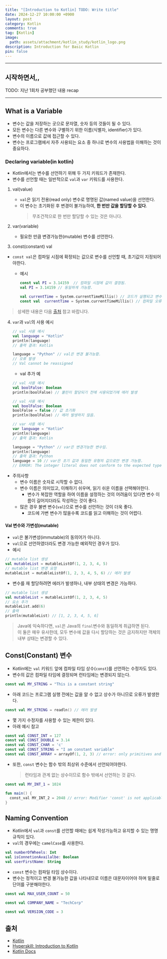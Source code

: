 ```yaml
---
title: "[Introduction to Kotlin] TODO: Write title"
date: 2024-12-27 10:00:00 +0900
layout: post
category: Kotlin
comments: true
tag: [Kotlin]
image:
  path: assets/attachment/kotlin_study/kotlin_logo.png
description: Introduction for Basic Kotlin
pin: false
---
```


- - -
## **시작하면서,,**

TODO: 지난 1회차 공부했던 내용 recap

- - -
## What is a Variable
- 변수는 값을 저장하는 곳으로 문자열, 숫자 등의 것들이 될 수 있다.
- 모든 변수는 다른 변수와 구별하기 위한 이름(식별자, identifier)가 있다.
- 변수의 이름으로 값에 접근할 수 있다.
- 변수는 프로그램에서 자주 사용되는 요소 중 하나로 변수의 사용법을 이해하는 것이 중요하다.

### Declaring variable(in kotlin)
- Kotlin에서는 변수를 선언하기 위해 두 가지 키워드가 존재한다.
- 변수를 선언할 때는 일반적으로 `val`과 `var` 키워드를 사용한다.

1. val(value)
   - `val`은 읽기 전용(read only) 변수로 명명된 값(named value)을 선언한다.
   - 이 변수는 초기화된 후 변경이 불가능하여, **한 번만 값을 할당할 수 있다**.
     > 무조건적으로 한 번만 할당할 수 있는 것은 아니다.

2. var(variable)
   - 필요한 만큼 변경가능한(mutable) 변수를 선언한다.

3. const(constant) val
  - `const val`은 컴파일 시점에 확정되는 값으로 변수를 선언할 때, 초기값이 지정되어야한다. 
    - 예시
      ```kotlin
      const val PI = 3.14159  // 컴파일 시점에 값이 결정됨.
      val PI = 3.14159 // 동일하게 가능함.
      ```
    
      ```kotlin
      val currentTime = System.currentTimeMillis() // 코드가 실행되고 변수 선언 시점이 되면 값이 결정됨.
      const val  currentTime = System.currentTimeMillis() // 컴파일 오류를 일으킴.
      ```
  > 상세한 내용은 다음 [출처](https://itstory1592.tistory.com/104) 참고 바랍니다.

4. `var`과 `val`의 사용 예시
    ```kotlin
    // val 사용 예시
    val language = "Kotlin"
    println(language)
    // 출력 결과: Kotlin
    
    language = "Python" // val은 변경 불가능함.
    // 오류 발생
    // Val cannot be reassigned
    ```
   - val 추가 예
    ```kotlin
    // val 사용 예시
    val boolFalse: Boolean
    println(boolFalse) // 불린이 할당되기 전에 사용되었기에 에러 발생
    ```
    ```kotlin
    // val 사용 예시
    val boolFalse: Boolean
    boolFalse = false // 값 초기화
    println(boolFalse) // 에러 발생하지 않음.
    ```

    ```kotlin
    // var 사용 예시
    var language = "Kotlin"
    println(language)
    // 출력 결과: Kotlin
    
    language = "Python" // var은 변경가능한 변수임.
    println(language)
    // 출력 결과: Python
    language = 10 // var은 초기 값과 동일한 유형의 값으로만 변경 가능함.
    // ERROR: The integer literal does not conform to the expected type String
    ```

- 주의사항
  - 변수 이름은 숫자로 시작할 수 없다.
  - 변수 이름은 의미있고, 이해하기 쉬우며, 읽기 쉬운 이름을 선택해야한다.
    - 변수가 복잡한 역할을 하여 이름을 설정하는 것의 어려움이 있다면 변수 이름이 길어지더라도 작성하는 것이 좋다.
  - 많은 경우 불변 변수(`val`)으로 변수를 선언하는 것이 더욱 좋다.
    - 코드에 가변 변수가 많을수록 코드를 읽고 이해하는 것이 어렵다.

#### Val 변수와 가변성(mutable)
- `val`은 불가변성(immutable)의 동의어가 아니다.
- `val`으로 선언하였더라도 변경 가능한 예외적인 경우가 있다.
- 예시
```kotlin
// mutable list 생성
val mutableList = mutableListOf(1, 2, 3, 4, 5)
// mutable list 변경 요청
mutableList = mutableListOf(1, 2, 3, 4, 5, 6) // 에러 발생
```
- 변수를 재 할당하려면 에러가 발생하나, 내부 상태의 변경은 가능하다.
```kotlin
// mutable list 생성
val mutableList = mutableListOf(1, 2, 3, 4, 5)
// 요소 추가
mutableList.add(6)
// 출력
println(mutableList) // [1, 2, 3, 4, 5, 6]
```
> Java에 익숙하다면, `val`은 Java의 `final`변수와 동일하게 취급하면 된다.  
> 이 둘은 매우 유사한데, 모두 변수에 값을 다시 할당하는 것은 금지하지만 객체의 내부 상태는 변경할 수 있다.


## Const(Constant) 변수
- Kotlin에는 `val` 키워드 앞에 컴파일 타임 상수(`const`)를 선언하는 수정자도 있다.
- 변수의 값은 컴파일 타임에 결정되며 런타임에는 변경되지 않는다.
```kotlin
const val MY_STRING = "This is a constant string"
```
- 아래 코드는 프로그램 실행 전에는 값을 알 수 없고 상수가 아니므로 오류가 발생한다.
```kotlin
const val MY_STRING = readln() // 에러 발생
```
- 몇 가지 수정자를 사용할 수 있는 제한이 있다.
- 아래 예시 참고
```kotlin
const val CONST_INT = 127
const val CONST_DOUBLE = 3.14
const val CONST_CHAR = 'c'
const val CONST_STRING = "I am constant variable"
const val CONST_ARRAY = arrayOf(1, 2, 3) // error: only primitives and strings are allowed
```
- 또한, `const` 변수는 함수 밖의 최상위 수준에서 선언되어야한다.
  > 런타임과 관계 없는 상수이므로 함수 밖에서 선언하는 것 같다.
```kotlin
const val MY_INT_1 = 1024

fun main() {
  const_val MY_INT_2 = 2048 // error: Modifier 'const' is not applicable to 'local variable'
}
```
## Naming Convention
- Kotlin에서 `val`과 `const`를 선언할 때에는 쉽게 작성가능하고 유지할 수 있는 명명 규칙이 있다. 
- `val`의 경우에는 `camelCase`를 사용한다.
```kotlin
val numberOfWheels: Int
val isConnetionAvailalbe: Boolean
val userFirstName: String
```
- `const` 변수는 컴파일 타임 상수이다.
- 변수는 정적이고 변경 불가능한 값을 나타내므로 이름은 대문자이어야 하며 밑줄로 단어를 구분해야한다.
```kotlin
const val MAX_USER_COUNT = 50

const val COMPANY_NAME = "TechCorp"

const val VERSION_CODE = 3
```
## 출처
- [Kotlin](https://kotlinlang.org/)
- [Hyperskill: Introduction to Kotlin](https://hyperskill.org/courses/69-introduction-to-kotlin)
- [Kotlin Docs](https://kotlinlang.org/docs/home.html)
